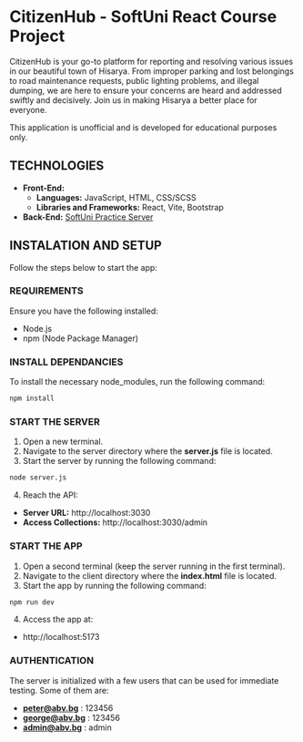 # CitizenHub - SoftUni React Course Project
CitizenHub is your go-to platform for reporting and resolving various issues in our beautiful town of Hisarya. From improper parking and lost belongings to road maintenance requests, public lighting problems, and illegal dumping, we are here to ensure your concerns are heard and addressed swiftly and decisively. Join us in making Hisarya a better place for everyone.

This application is unofficial and is developed for educational purposes only.

## TECHNOLOGIES
- **Front-End:**
    - **Languages:** JavaScript, HTML, CSS/SCSS
    - **Libraries and Frameworks:** React, Vite, Bootstrap
- **Back-End:** [SoftUni Practice Server](https://github.com/softuni-practice-server/softuni-practice-server)

## INSTALATION AND SETUP
Follow the steps below to start the app:
### REQUIREMENTS
Ensure you have the following installed:
- Node.js
- npm (Node Package Manager)
### INSTALL DEPENDANCIES
To install the necessary node_modules, run the following command:
```sh
npm install
```
### START THE SERVER
1. Open a new terminal.
2. Navigate to the server directory where the **server.js** file is located.
3. Start the server by running the following command:
```sh
node server.js
```
4. Reach the API:
- **Server URL:** http://localhost:3030
- **Access Collections:** http://localhost:3030/admin

### START THE APP
1. Open a second terminal (keep the server running in the first terminal).
2. Navigate to the client directory where the **index.html** file is located.
3. Start the app by running the following command:
```sh
npm run dev
```
4. Access the app at:
- http://localhost:5173

### AUTHENTICATION
The server is initialized with a few users that can be used for immediate testing. Some of them are:
- **peter@abv.bg** : 123456
- **george@abv.bg** : 123456
- **admin@abv.bg** : admin
